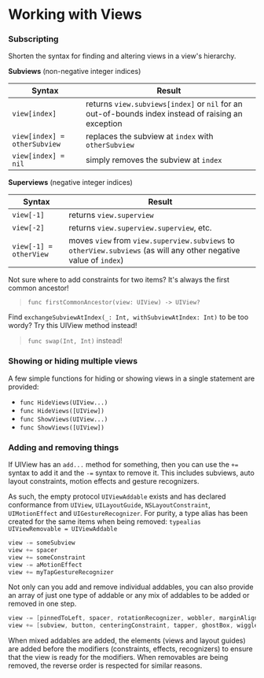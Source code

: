 Working with Views
==================

### Subscripting

Shorten the syntax for finding and altering views in a view's hierarchy.

**Subviews** (non-negative integer indices)

|Syntax|Result|
|------|------|
|`view[index]`|returns `view.subviews[index]` or `nil` for an out-of-bounds index instead of raising an exception|
|`view[index] = otherSubview`|replaces the subview at `index` with `otherSubview`|
|`view[index] = nil`|simply removes the subview at `index`|

**Superviews** (negative integer indices)

|Syntax|Result|
|------|------|
|`view[-1]`|returns `view.superview`|
|`view[-2]`|returns `view.superview.superview`, etc.|
|`view[-1] = otherView`|moves `view` from `view.superview.subviews` to `otherView.subviews` (as will any other negative value of `index`)|

Not sure where to add constraints for two items?  It's always the first common ancestor!
> `func firstCommonAncestor(view: UIView) -> UIView?`

Find `exchangeSubviewAtIndex(_: Int, withSubviewAtIndex: Int)` to be too wordy?  Try this UIView method instead!
> `func swap(Int, Int)` instead!


### Showing or hiding multiple views

A few simple functions for hiding or showing views in a single statement are provided:
 - `func HideViews(UIView...)`
 - `func HideViews([UIView])`
 - `func ShowViews(UIView...)`
 - `func ShowViews([UIView])`


### Adding and removing things

If UIView has an `add...` method for something, then you can use the `+=` syntax to add it and the `-=` syntax to remove it.  This includes subviews, auto layout constraints, motion effects and gesture recognizers.

As such, the empty protocol `UIViewAddable` exists and has declared conformance from `UIView`, `UILayoutGuide`, `NSLayoutConstraint`, `UIMotionEffect` and `UIGestureRecognizer`.  For purity, a type alias has been created for the same items when being removed: `typealias UIViewRemovable = UIViewAddable`

```swift
view -= someSubview
view += spacer
view += someConstraint
view -= aMotionEffect
view += myTapGestureRecognizer
```

Not only can you add and remove individual addables, you can also provide an array of just one type of addable or any mix of addables to be added or removed in one step.

```swift
view -= [pinnedToLeft, spacer, rotationRecognizer, wobbler, marginAlignment1 ,marginAlignment2]
view += [subview, button, centeringConstraint, tapper, ghostBox, wiggler]
```

When mixed addables are added, the elements (views and layout guides) are added before the modifiers (constraints, effects, recognizers) to ensure that the view is ready for the modifiers.  When removables are being removed, the reverse order is respected for similar reasons.
